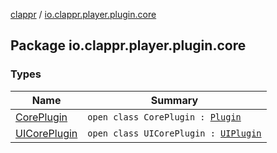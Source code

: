 [clappr](../index.md) / [io.clappr.player.plugin.core](.)

## Package io.clappr.player.plugin.core

### Types

| Name | Summary |
|---|---|
| [CorePlugin](-core-plugin/index.md) | `open class CorePlugin : `[`Plugin`](../io.clappr.player.plugin/-plugin/index.md) |
| [UICorePlugin](-u-i-core-plugin/index.md) | `open class UICorePlugin : `[`UIPlugin`](../io.clappr.player.plugin/-u-i-plugin/index.md) |
